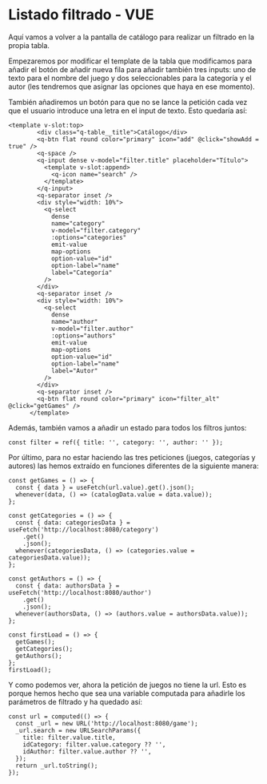 # Listado filtrado - VUE
Aquí vamos a volver a la pantalla de catálogo para realizar un filtrado en la propia tabla.

Empezaremos por modificar el template de la tabla que modificamos para añadir el botón de añadir nueva fila para añadir también tres inputs: uno de texto para el nombre del juego y dos seleccionables para la categoría y el autor (les tendremos que asignar las opciones que haya en ese momento). 

También añadiremos un botón para que no se lance la petición cada vez que el usuario introduce una letra en el input de texto. Esto quedaría así:

```
<template v-slot:top>
        <div class="q-table__title">Catálogo</div>
        <q-btn flat round color="primary" icon="add" @click="showAdd = true" />
        <q-space />
        <q-input dense v-model="filter.title" placeholder="Título">
          <template v-slot:append>
            <q-icon name="search" />
          </template>
        </q-input>
        <q-separator inset />
        <div style="width: 10%">
          <q-select
            dense
            name="category"
            v-model="filter.category"
            :options="categories"
            emit-value
            map-options
            option-value="id"
            option-label="name"
            label="Categoría"
          />
        </div>
        <q-separator inset />
        <div style="width: 10%">
          <q-select
            dense
            name="author"
            v-model="filter.author"
            :options="authors"
            emit-value
            map-options
            option-value="id"
            option-label="name"
            label="Autor"
          />
        </div>
        <q-separator inset />
        <q-btn flat round color="primary" icon="filter_alt" @click="getGames" />
      </template>

```

Además, también vamos a añadir un estado para todos los filtros juntos:

```
const filter = ref({ title: '', category: '', author: '' });
```

Por último, para no estar haciendo las tres peticiones (juegos, categorías y autores) las hemos extraído en funciones diferentes de la siguiente manera:

```
const getGames = () => {
  const { data } = useFetch(url.value).get().json();
  whenever(data, () => (catalogData.value = data.value));
};

const getCategories = () => {
  const { data: categoriesData } = useFetch('http://localhost:8080/category')
    .get()
    .json();
  whenever(categoriesData, () => (categories.value = categoriesData.value));
};

const getAuthors = () => {
  const { data: authorsData } = useFetch('http://localhost:8080/author')
    .get()
    .json();
  whenever(authorsData, () => (authors.value = authorsData.value));
};

const firstLoad = () => {
  getGames();
  getCategories();
  getAuthors();
};
firstLoad();
```

Y como podemos ver, ahora la petición de juegos no tiene la url. Esto es porque hemos hecho que sea una variable computada para añadirle los parámetros de filtrado y ha quedado así:

```
const url = computed(() => {
  const _url = new URL('http://localhost:8080/game');
  _url.search = new URLSearchParams({
    title: filter.value.title,
    idCategory: filter.value.category ?? '',
    idAuthor: filter.value.author ?? '',
  });
  return _url.toString();
});
```